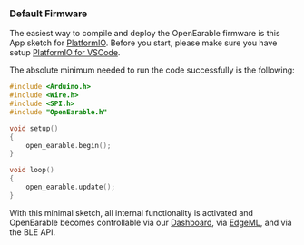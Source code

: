 ### Default Firmware
The easiest way to compile and deploy the OpenEarable firmware is this App sketch for [PlatformIO](https://platformio.org). 
Before you start, please make sure you have setup [PlatformIO for VSCode](https://platformio.org/install/ide?install=vscode).


The absolute minimum needed to run the code successfully is the following:

```c++
#include <Arduino.h>
#include <Wire.h>
#include <SPI.h>
#include "OpenEarable.h"

void setup()
{
    open_earable.begin();
}

void loop()
{
    open_earable.update();
}
```

With this minimal sketch, all internal functionality is activated and OpenEarable becomes controllable via our [Dashboard](https://github.com/OpenEarable/dashboard), via [EdgeML](https://edge-ml.org/), and via the BLE API.
